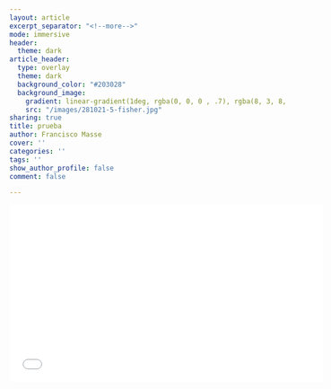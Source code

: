 ```yaml
---
layout: article
excerpt_separator: "<!--more-->"
mode: immersive
header:
  theme: dark
article_header:
  type: overlay
  theme: dark
  background_color: "#203028"
  background_image:
    gradient: linear-gradient(1deg, rgba(0, 0, 0 , .7), rgba(8, 3, 8, .9))
    src: "/images/281021-5-fisher.jpg"
sharing: true
title: prueba
author: Francisco Masse
cover: ''
categories: ''
tags: ''
show_author_profile: false
comment: false

---
```


<div>
<iframe width="560" height="315" src="[https://www.youtube.com/embed/WCi2DLYE82A](https://www.youtube.com/embed/WCi2DLYE82A "https://www.youtube.com/embed/WCi2DLYE82A")" frameborder="0" allow="accelerometer; autoplay; clipboard-write; encrypted-media; gyroscope; picture-in-picture" allowfullscreen></iframe>
</div>